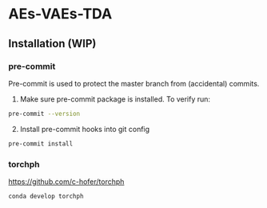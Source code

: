 # AEs-VAEs-TDA

## Installation (WIP)


### pre-commit
Pre-commit is used to protect the master branch from (accidental) commits. 
1. Make sure pre-commit package is installed. To verify run:
```bash
pre-commit --version
```
2. Install pre-commit hooks into git config
```bash
pre-commit install
```

### torchph 
https://github.com/c-hofer/torchph

```bash
conda develop torchph
```